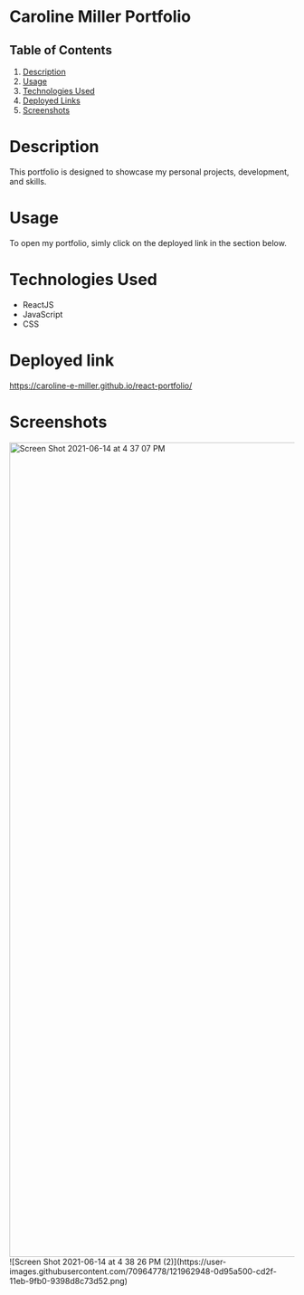 # Caroline Miller Portfolio

## Table of Contents

1. [Description](#description)
2. [Usage](#usage)
3. [Technologies Used](#technologies-used)
4. [Deployed Links](#deployed-links)
5. [Screenshots](#screenshots)

# Description

This portfolio is designed to showcase my personal projects, development, and skills. 

# Usage

To open my portfolio, simly click on the deployed link in the section below.

# Technologies Used

- ReactJS
- JavaScript
- CSS

# Deployed link

https://caroline-e-miller.github.io/react-portfolio/

# Screenshots

<img width="1440" alt="Screen Shot 2021-06-14 at 4 37 07 PM" src="https://user-images.githubusercontent.com/70964778/121962850-e8a13200-cd2e-11eb-92bf-85149e83a946.png">
![Screen Shot 2021-06-14 at 4 38 26 PM (2)](https://user-images.githubusercontent.com/70964778/121962948-0d95a500-cd2f-11eb-9fb0-9398d8c73d52.png)
